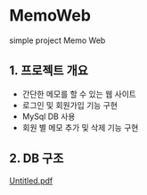 # MemoWeb
simple project Memo Web


## 1. 프로젝트 개요
- 간단한 메모를 할 수 있는 웹 사이트
- 로그인 및 회원가입 기능 구현
- MySql DB 사용
- 회원 별 메모 추가 및 삭제 기능 구현

## 2. DB 구조
[Untitled.pdf](https://github.com/user-attachments/files/17724551/Untitled.pdf)

